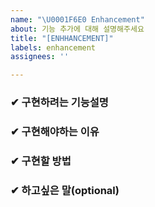 ```yaml
---
name: "\U0001F6E0 Enhancement"
about: 기능 추가에 대해 설명해주세요
title: "[ENHHANCEMENT]"
labels: enhancement
assignees: ''

---
```


###  ✔ 구현하려는 기능설명



###  ✔ 구현해야하는 이유



###  ✔ 구현할 방법



### ✔ 하고싶은 말(optional)
